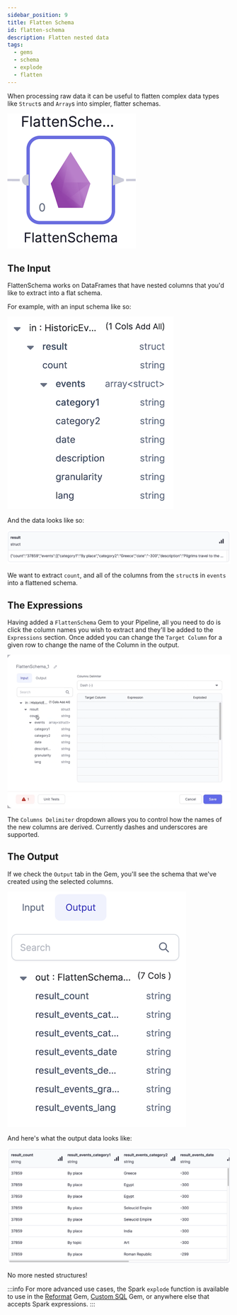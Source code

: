 ```yaml
---
sidebar_position: 9
title: Flatten Schema
id: flatten-schema
description: Flatten nested data
tags:
  - gems
  - schema
  - explode
  - flatten
---
```


When processing raw data it can be useful to flatten complex data types like `Struct`s and `Array`s into simpler, flatter schemas.

![The FlattenSchema gem](./img/flatten_gem.png)

## The Input

FlattenSchema works on DataFrames that have nested columns that you'd like to extract into a flat schema.

For example, with an input schema like so:

![Input schema](./img/flatten_input.png)

And the data looks like so:

![Input data](./img/flatten_input_interim.png)

We want to extract `count`, and all of the columns from the `struct`s in `events` into a flattened schema.

## The Expressions

Having added a `FlattenSchema` Gem to your Pipeline, all you need to do is click the column names you wish to extract and they'll be added to the `Expressions` section. Once added you can change the `Target Column` for a given row to change the name of the Column in the output.

![Adding Expressions](./img/flatten_add_exp.gif)

The `Columns Delimiter` dropdown allows you to control how the names of the new columns are derived. Currently dashes and underscores are supported.

## The Output

If we check the `Output` tab in the Gem, you'll see the schema that we've created using the selected columns.

![Output schema](./img/flatten_output.png)

And here's what the output data looks like:

![Output interim](./img/flatten_output_interim.png)

No more nested structures!

:::info
For more advanced use cases, the Spark `explode` function is available to use in the [Reformat](./reformat.md) Gem, [Custom SQL](../custom/sql-statement.md) Gem, or anywhere else that accepts Spark expressions.
:::
